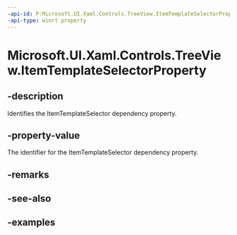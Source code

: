 ```yaml
---
-api-id: P:Microsoft.UI.Xaml.Controls.TreeView.ItemTemplateSelectorProperty
-api-type: winrt property
---
```

<!-- Property syntax.
public DependencyProperty ItemTemplateSelectorProperty { get; }
-->

# Microsoft.UI.Xaml.Controls.TreeView.ItemTemplateSelectorProperty


## -description

Identifies the ItemTemplateSelector dependency property.


## -property-value

The identifier for the ItemTemplateSelector dependency property.


## -remarks


## -see-also


## -examples


